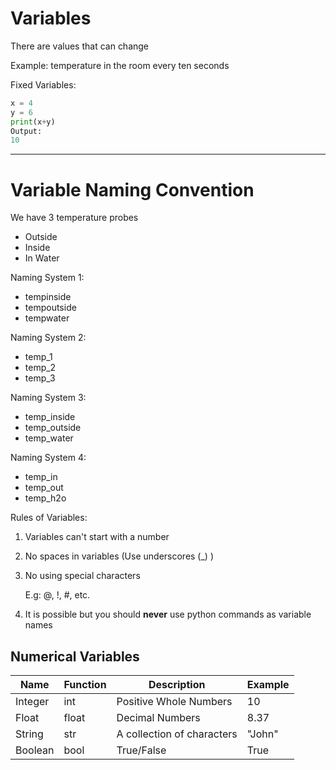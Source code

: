# Variables

There are values that can change

Example: temperature in the room every ten seconds

Fixed Variables:

```python
x = 4
y = 6
print(x+y)
Output:
10
```

---

# Variable Naming Convention

We have 3 temperature probes

- Outside
- Inside
- In Water

Naming System 1:

- tempinside
- tempoutside
- tempwater

Naming System 2:

- temp_1
- temp_2
- temp_3

Naming System 3:

- temp_inside
- temp_outside
- temp_water

Naming System 4:

- temp_in
- temp_out
- temp_h2o

Rules of Variables:

1. Variables can't start with a number
2. No spaces in variables (Use underscores (_) )
3. No using special characters 
    
    E.g: @, !, #, etc.
    
4. It is possible but you should **never** use python commands as variable names

## Numerical Variables

| Name    | Function | Description                | Example |
|---------|----------|----------------------------|---------|
| Integer | int      | Positive Whole Numbers     | 10      |
| Float   | float    | Decimal Numbers            | 8.37    |
| String  | str      | A collection of characters | "John"  |
| Boolean | bool     | True/False                 | True    |